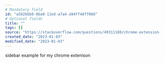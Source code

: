 ```yaml
---
# Mandatory field
id: "a582bbb0-8ba0-11ed-a7a4-a94ff48ff068"
# Optional fields
title: ""
tags: []
source: "https://stackoverflow.com/questions/49311180/chrome-extension-how-to-make-a-sidebar"
created_date: "2023-01-03"
modified_date: "2023-01-03"
---
```

sidebar example for my chrome extenison